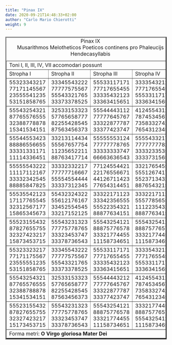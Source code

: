 ```yaml
---
title: "Pinax IX"
date: 2020-09-21T14:48:33+02:00
author: "Carlo Mario Chierotti"
weight: 9
---
```



<TABLE BORDER="3" CELLPADDING="5">
<CAPTION>Pinax IX <BR>Musarithmos Melotheticos Poeticos continens pro Phaleucijs Hendecasyllabis </CAPTION>
<TR>
<TD COLSPAN="4" CLASS="bc">Toni I, II, III, IV, VII accomodari possunt </TD>
</TR>
<TR>
<TD CLASS="bc">Stropha I </TD>
<TD CLASS="bc">Stropha II </TD>
<TD CLASS="bc">Stropha III </TD>
<TD CLASS="bc">Stropha IV </TD>
</TR>
<TR>
<TD CLASS="bc">55323343217<BR>77171145567<BR>23555541235<BR>53151858765</TD>
<TD CLASS="bc">33345543222<BR>77777575567<BR>55543321765<BR>33373378525</TD>
<TD CLASS="bc">55533117171<BR>77717655455<BR>33335432123<BR>33363415651</TD>
<TD CLASS="bc">33335432123<BR>77717655455<BR>55533117171<BR>33363415651</TD>
</TR>
<TR>
<TD CLASS="bc">55543254321<BR>87765576555<BR>32388778878<BR>15341534151</TD>
<TD CLASS="bc">32533153323<BR>57765658777<BR>82255428545<BR>87563456373</TD>
<TD CLASS="bc">55544443112<BR>77777645767<BR>33322877787<BR>33377423747</TD>
<TD CLASS="bc">41245543121<BR>78745345678<BR>73583327423<BR>76543123451</TD>
</TR>
<TR>
<TD CLASS="bc">55544553423<BR>88886556655<BR>33331331171<BR>11114336451</TD>
<TD CLASS="bc">33213114434<BR>55567657754<BR>11235652211<BR>88763417714</TD>
<TD CLASS="bc">55555553124<BR>77777778765<BR>33333333747<BR>66663636543</TD>
<TD CLASS="bc">55554332171<BR>77777777828<BR>33332335355<BR>33337315651</TD>
</TR>
<TR>
<TD CLASS="bc">55555543222<BR>11117112167<BR>33332342545<BR>88885847825</TD>
<TD CLASS="bc">33332332217<BR>77777716667<BR>55554554444<BR>33337312345</TD>
<TD CLASS="bc">77124554421<BR>22176556671<BR>44126711423<BR>77654314451</TD>
<TD CLASS="bc">33217654555<BR>55512674171<BR>55237134321<BR>88765432151</TD>
</TR>
<TR>
<TD CLASS="bc">55535542123<BR>17117765545<BR>32312567177<BR>15865345673</TD>
<TD CLASS="bc">55432324322<BR>55612176167<BR>33452554545<BR>33217152125</TD>
<TD CLASS="bc">33322171123<BR>33342356555<BR>55522354321<BR>88877634151</TD>
<TD CLASS="bc">33322171123<BR>55577856555<BR>11122354321<BR>88877634151</TD>
</TR>
<TR>
<TD CLASS="bc">55523155432<BR>87827655755<BR>32327423217<BR>15873453715</TD>
<TD CLASS="bc">55543231323<BR>77775778765<BR>33323453747<BR>33378736543</TD>
<TD CLASS="bc">55543254121<BR>88875776578<BR>33321774455<BR>11158734651</TD>
<TD CLASS="bc">55543254121<BR>88875776578<BR>33321774455<BR>11158734651</TD>
</TR>
<TR>
<TD CLASS="bc">55323323217<BR>77171175567<BR>23555551235<BR>53151858765</TD>
<TD CLASS="bc">33345543222<BR>77777575567<BR>55543321765<BR>33373378525</TD>
<TD CLASS="bc">55533117171<BR>77717655455<BR>33335432123<BR>33363415651</TD>
<TD CLASS="bc">33335432123<BR>77717655455<BR>55533117171<BR>33363415651</TD>
</TR>
<TR>
<TD CLASS="bc">55543254321<BR>87765576555<BR>32388788878<BR>15341534151</TD>
<TD CLASS="bc">32533153323<BR>57765658777<BR>82255428545<BR>87563456373</TD>
<TD CLASS="bc">55544443212<BR>77777645767<BR>33322877787<BR>33377423747</TD>
<TD CLASS="bc">41245543121<BR>78745345678<BR>73583327423<BR>76543123451</TD>
</TR>
<TR>
<TD CLASS="bc">55523155432<BR>87827655755<BR>32327423217<BR>15173453715</TD>
<TD CLASS="bc">55543231323<BR>77775778765<BR>33323453747<BR>33378736543</TD>
<TD CLASS="bc">55543254121<BR>88875776578<BR>33321774455<BR>11158734651</TD>
<TD CLASS="bc">33321774455<BR>88875776578<BR>55543254121<BR>11158734651</TD>
</TR>
<TR>
<TD COLSPAN="4" CLASS="bc">Forma metri: <STRONG>O Virgo gloriosa Mater Dei</STRONG> </TD>
</TR>
</TABLE>

